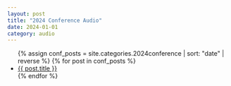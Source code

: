 ```yaml
---
layout: post
title: "2024 Conference Audio"
date: 2024-01-01
category: audio
---
```


<ul>
  {% assign conf_posts = site.categories.2024conference | sort: "date" | reverse %}
  {% for post in conf_posts %}
    <li>
      <a href="{{ post.url | relative_url }}">{{ post.title }}</a>
    </li>
  {% endfor %}
</ul>
